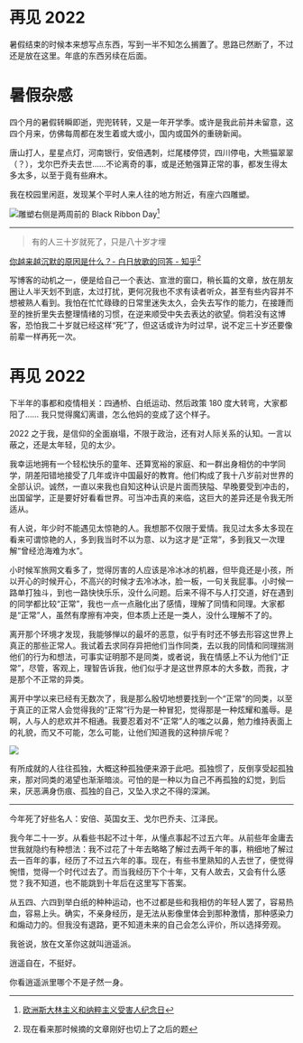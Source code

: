 # 再见 2022


暑假结束的时候本来想写点东西，写到一半不知怎么搁置了。思路已然断了，不过还是放在这里。年底的东西另续在后面。

# 暑假杂感

四个月的暑假转瞬即逝，兜兜转转，又是一年开学季。或许是我此前并未留意，这四个月来，仿佛每周都在发生着或大或小，国内或国外的重磅新闻。

唐山打人，星星点灯，河南银行，安倍遇刺，烂尾楼停贷，四川停电，大熊猫翠翠（？），戈尔巴乔夫去世……不论离奇的事，或是还勉强算正常的事，都发生得太多太多，以至于竟有些麻木。

我在校园里闲逛，发现某个平时人来人往的地方附近，有座六四雕塑。

![雕塑](picture1.JPG "正值戈尔巴乔夫过世，有人在旁边摆上了花篮")右侧是两周前的 Black Ribbon Day[^1]

[^1]: [欧洲斯大林主义和纳粹主义受害人纪念日](https://en.wikipedia.org/wiki/Black_Ribbon_Day)

---

> 有的人三十岁就死了，只是八十岁才埋

[你越来越沉默的原因是什么？- 白日放歌的回答 - 知乎](https://www.zhihu.com/question/412546017/answer/2634912678)[^2]

[^2]: 现在看来那时候摘的文章刚好也切上了之后的题

写博客的动机之一，便是给自己一个表达、宣泄的窗口，稍长篇的文章，放在朋友圈让人半天划不到底，太过打扰，更何况我也不求有读者听众，甚至有些内容并不想被熟人看到。我怕在忙忙碌碌的日常里迷失太久，会失去写作的能力，在接踵而至的挫折里失去整理情绪的习惯，在逆来顺受中失去表达的欲望。倘若没有这博客，恐怕我二十岁就已经这样“死”了，但这话或许为时过早，说不定三十岁还要像前辈一样再死一次。

# 再见 2022

下半年的事都和疫情相关：四通桥、白纸运动、然后政策 180 度大转弯，大家都阳了…… 我只觉得魔幻离谱，怎么他妈的变成了这个样子。

2022 之于我，是信仰的全面崩塌，不限于政治，还有对人际关系的认知。一言以蔽之，还是太年轻，见的太少。

我幸运地拥有一个轻松快乐的童年、还算宽裕的家庭、和一群出身相仿的中学同学，阴差阳错地接受了几年或许中国最好的教育。他们构成了我十八岁前对世界的全部认识。诚然，一直以来我也自知这种认识是片面而狭隘、早晚要受到冲击的，出国留学，正是要好好看看世界。可当冲击真的来临，这巨大的差异还是令我无所适从。

有人说，年少时不能遇见太惊艳的人。我想那不仅限于爱情。我见过太多太多现在看来可谓惊艳的人，多到我当时不以为意、以为这才是“正常”，多到我又一次理解“曾经沧海难为水”。

小时候军旅网文看多了，觉得厉害的人应该是冷冰冰的机器，但毕竟还是小孩，所以开心的时候开心，不高兴的时候才去冷冰冰，脸一板，一句关我屁事。小时候一路单打独斗，到也一路快快乐乐，没什么问题。后来不得不与人打交道，好在遇到的同学都比较“正常”，我也一点一点融化出了感情，理解了同情和同理。大家都是“正常”人，虽然有摩擦有冲突，但本质上还是一类人，没什么理解不了的。

离开那个环境才发现，我能够惮以的最坏的恶意，似乎有时还不够去形容这世界上真正的那些正常人。我试着去求同存异把他们当作同类，去以我的同情和同理揣测他们的行为和想法，可事实证明那不是同类，或者说，我在情感上不认为他们“正常”，尽管，客观上，理智告诉我，他们似乎才是这世界原本的大多数，而我，才是那个不正常的异类。

离开中学以来已经有无数次了，我是那么殷切地想要找到一个“正常”的同类，以至于真正的正常人会觉得我的“正常”行为是一种冒犯，觉得那是一种炫耀和羞辱。是啊，人与人的悲欢并不相通。我要忍着对不“正常”人的嗤之以鼻，勉力维持表面上的礼貌，而又不可能，怎么可能，让他们知道我的这种排斥呢？

![](./picture2.png)

有所成就的人往往孤独，大概这种孤独便来源于此吧。孤独惯了，反倒享受起孤独来，那对同类的渴望也渐渐暗淡。可怕的是一种以为自己不再孤独的幻觉，到后来，厌恶满身伤痕、孤独的自己，又坠入求之不得的深渊。

---

今年死了好些名人：安倍、英国女王、戈尔巴乔夫、江泽民。

我今年二十一岁。从看些书起不过十年，从懂点事起不过五六年。从前些年金庸去世我就隐约有种想法：我不过花了十年去略略了解过去两千年的事，稍细地了解过去一百年的事，经历了不过五六年的事。现在，有些书里熟知的人去世了，便觉得惋惜，觉得一个时代过去了。而当我经历下个十年，又有人故去，又会有什么感觉？我不知道，也不能跳到十年后在这里写下答案。

从五四、六四到举白纸的种种运动，也不过都是些和我相仿的年轻人罢了，容易热血，容易上头。确实，不亲身经历，是无法从影像里体会到那种激情，那种感染力和煽动力的。但我没有退路，更不知道未来的自己会怎么评价，所以选择旁观。

我爸说，放在文革你这就叫逍遥派。

逍遥自在，不挺好。

你看逍遥派里哪个不是孑然一身。

